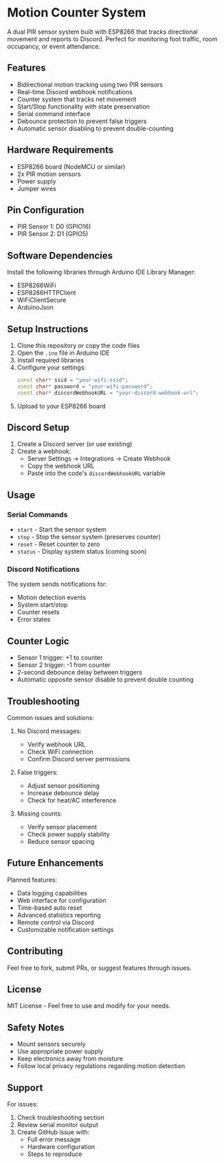 # Motion Counter System

A dual PIR sensor system built with ESP8266 that tracks directional movement and reports to Discord. Perfect for monitoring foot traffic, room occupancy, or event attendance.

## Features

- Bidirectional motion tracking using two PIR sensors
- Real-time Discord webhook notifications
- Counter system that tracks net movement
- Start/Stop functionality with state preservation
- Serial command interface
- Debounce protection to prevent false triggers
- Automatic sensor disabling to prevent double-counting

## Hardware Requirements

- ESP8266 board (NodeMCU or similar)
- 2x PIR motion sensors
- Power supply
- Jumper wires

## Pin Configuration

- PIR Sensor 1: D0 (GPIO16)
- PIR Sensor 2: D1 (GPIO5)

## Software Dependencies

Install the following libraries through Arduino IDE Library Manager:
- ESP8266WiFi
- ESP8266HTTPClient
- WiFiClientSecure
- ArduinoJson

## Setup Instructions

1. Clone this repository or copy the code files
2. Open the `.ino` file in Arduino IDE
3. Install required libraries
4. Configure your settings:
   ```cpp
   const char* ssid = "your-wifi-ssid";
   const char* password = "your-wifi-password";
   const char* discordWebhookURL = "your-discord-webhook-url";
   ```
5. Upload to your ESP8266 board

## Discord Setup

1. Create a Discord server (or use existing)
2. Create a webhook:
   - Server Settings → Integrations → Create Webhook
   - Copy the webhook URL
   - Paste into the code's `discordWebhookURL` variable

## Usage

### Serial Commands

- `start` - Start the sensor system
- `stop` - Stop the sensor system (preserves counter)
- `reset` - Reset counter to zero
- `status` - Display system status (coming soon)

### Discord Notifications

The system sends notifications for:
- Motion detection events
- System start/stop
- Counter resets
- Error states


## Counter Logic

- Sensor 1 trigger: +1 to counter
- Sensor 2 trigger: -1 from counter
- 2-second debounce delay between triggers
- Automatic opposite sensor disable to prevent double counting

## Troubleshooting

Common issues and solutions:

1. No Discord messages:
   - Verify webhook URL
   - Check WiFi connection
   - Confirm Discord server permissions

2. False triggers:
   - Adjust sensor positioning
   - Increase debounce delay
   - Check for heat/AC interference

3. Missing counts:
   - Verify sensor placement
   - Check power supply stability
   - Reduce sensor spacing

## Future Enhancements

Planned features:
- Data logging capabilities
- Web interface for configuration
- Time-based auto reset
- Advanced statistics reporting
- Remote control via Discord
- Customizable notification settings

## Contributing

Feel free to fork, submit PRs, or suggest features through issues.

## License

MIT License - Feel free to use and modify for your needs.

## Safety Notes

- Mount sensors securely
- Use appropriate power supply
- Keep electronics away from moisture
- Follow local privacy regulations regarding motion detection

## Support

For issues:
1. Check troubleshooting section
2. Review serial monitor output
3. Create GitHub issue with:
   - Full error message
   - Hardware configuration
   - Steps to reproduce